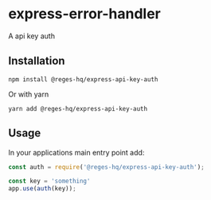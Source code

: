 express-error-handler
=========

A api key auth

## Installation

`npm install @reges-hq/express-api-key-auth`

Or with yarn

`yarn add @reges-hq/express-api-key-auth`


## Usage

In your applications main entry point add:

```javascript
const auth = require('@reges-hq/express-api-key-auth');

const key = 'something'
app.use(auth(key));
```
